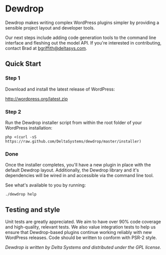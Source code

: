 Dewdrop
=======

Dewdrop makes writing complex WordPress plugins simpler by providing a 
sensible project layout and developer tools.

Our next steps include adding code generation tools to the command line
interface and fleshing out the model API.  If you're interested in
contributing, contact Brad at <bgriffith@deltasys.com>.


Quick Start
-----------

### Step 1

Download and install the latest release of WordPress:
    
<http://wordpress.org/latest.zip>

### Step 2

Run the Dewdrop installer script from within the root folder of your WordPress installation:

    php <(curl -sS https://raw.github.com/DeltaSystems/dewdrop/master/installer)

### Done

Once the installer completes, you'll have a new plugin in place with the default
Dewdrop layout.  Additionally, the Dewdrop library and it's dependencies will be
wired in and accessible via the command line tool.

See what's available to you by running:

    ./dewdrop help


Testing and style
-----------------

Unit tests are greatly appreciated.  We aim to have over 90% code coverage and 
high-quality, relevant tests.  We also value integration tests to help us ensure
that Dewdrop-based plugins continue working reliably with new WordPress releases.
Code should be written to conform with PSR-2 style.


_Dewdrop is written by Delta Systems and distributed under the GPL license._
